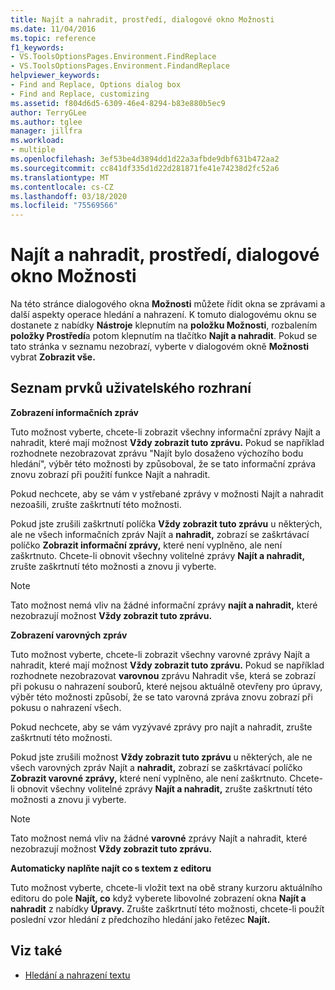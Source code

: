 ```yaml
---
title: Najít a nahradit, prostředí, dialogové okno Možnosti
ms.date: 11/04/2016
ms.topic: reference
f1_keywords:
- VS.ToolsOptionsPages.Environment.FindReplace
- VS.ToolsOptionsPages.Environment.FindandReplace
helpviewer_keywords:
- Find and Replace, Options dialog box
- Find and Replace, customizing
ms.assetid: f804d6d5-6309-46e4-8294-b83e880b5ec9
author: TerryGLee
ms.author: tglee
manager: jillfra
ms.workload:
- multiple
ms.openlocfilehash: 3ef53be4d3894dd1d22a3afbde9dbf631b472aa2
ms.sourcegitcommit: cc841df335d1d22d281871fe41e74238d2fc52a6
ms.translationtype: MT
ms.contentlocale: cs-CZ
ms.lasthandoff: 03/18/2020
ms.locfileid: "75569566"
---
```

# <a name="find-and-replace-environment-options-dialog-box"></a>Najít a nahradit, prostředí, dialogové okno Možnosti

Na této stránce dialogového okna **Možnosti** můžete řídit okna se zprávami a další aspekty operace hledání a nahrazení. K tomuto dialogovému oknu se dostanete z nabídky **Nástroje** klepnutím na **položku Možnosti**, rozbalením **položky Prostředí**a potom klepnutím na tlačítko **Najít a nahradit**. Pokud se tato stránka v seznamu nezobrazí, vyberte v dialogovém okně **Možnosti** vybrat **Zobrazit vše.**

## <a name="uielement-list"></a>Seznam prvků uživatelského rozhraní

**Zobrazení informačních zpráv**

Tuto možnost vyberte, chcete-li zobrazit všechny informační zprávy Najít a nahradit, které mají možnost **Vždy zobrazit tuto zprávu.** Pokud se například rozhodnete nezobrazovat zprávu "Najít bylo dosaženo výchozího bodu hledání", výběr této možnosti by způsoboval, že se tato informační zpráva znovu zobrazí při použití funkce Najít a nahradit.

Pokud nechcete, aby se vám v ystřebané zprávy v možnosti Najít a nahradit nezoašili, zrušte zaškrtnutí této možnosti.

Pokud jste zrušili zaškrtnutí políčka **Vždy zobrazit tuto zprávu** u některých, ale ne všech informačních zpráv Najít a **nahradit,** zobrazí se zaškrtávací políčko **Zobrazit informační zprávy,** které není vyplněno, ale není zaškrtnuto. Chcete-li obnovit všechny volitelné zprávy **Najít a nahradit,** zrušte zaškrtnutí této možnosti a znovu ji vyberte.

> [!NOTE]
> Tato možnost nemá vliv na žádné informační zprávy **najít a nahradit,** které nezobrazují možnost **Vždy zobrazit tuto zprávu.**

**Zobrazení varovných zpráv**

Tuto možnost vyberte, chcete-li zobrazit všechny varovné zprávy Najít a nahradit, které mají možnost **Vždy zobrazit tuto zprávu.** Pokud se například rozhodnete nezobrazovat **varovnou** zprávu Nahradit vše, která se zobrazí při pokusu o nahrazení souborů, které nejsou aktuálně otevřeny pro úpravy, výběr této možnosti způsobí, že se tato varovná zpráva znovu zobrazí při pokusu o nahrazení všech.

Pokud nechcete, aby se vám vyzývavé zprávy pro najít a nahradit, zrušte zaškrtnutí této možnosti.

Pokud jste zrušili možnost **Vždy zobrazit tuto zprávu** u některých, ale ne všech varovných zpráv Najít a **nahradit,** zobrazí se zaškrtávací políčko **Zobrazit varovné zprávy,** které není vyplněno, ale není zaškrtnuto. Chcete-li obnovit všechny volitelné zprávy **Najít a nahradit,** zrušte zaškrtnutí této možnosti a znovu ji vyberte.

> [!NOTE]
> Tato možnost nemá vliv na žádné **varovné** zprávy Najít a nahradit, které nezobrazují možnost **Vždy zobrazit tuto zprávu.**

**Automaticky naplňte najít co s textem z editoru**

Tuto možnost vyberte, chcete-li vložit text na obě strany kurzoru aktuálního editoru do pole **Najít, co** když vyberete libovolné zobrazení okna **Najít a nahradit** z nabídky **Úpravy.** Zrušte zaškrtnutí této možnosti, chcete-li použít poslední vzor hledání z předchozího hledání jako řetězec **Najít.**

## <a name="see-also"></a>Viz také

- [Hledání a nahrazení textu](../../ide/finding-and-replacing-text.md)
